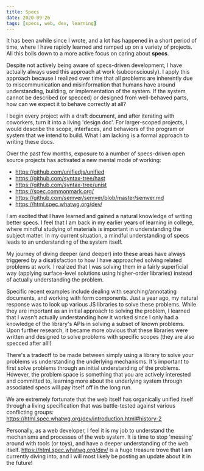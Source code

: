 ```yaml
---
title: Specs
date: 2020-09-26
tags: [specs, web, dev, learning]
---
```


It has been awhile since I wrote, and a lot has happened in a short period of time, where I have rapidly learned and ramped up on a variety of projects.  All this boils down to a more active focus on caring about **specs**.

Despite not actively being aware of specs-driven development, I have actually always used this approach at work (subconsciously).  I apply this approach because I realized over time that all problems are inherently due to miscommunication and misinformation that humans have around understanding, building, or implementation of the system.  If the system cannot be described (or specced) or designed from well-behaved parts, how can we expect it to behave correctly at all?

I begin every project with a draft document, and after iterating with coworkers, turn it into a living 'design doc'.  For larger-scoped projects, I would describe the scope, interfaces, and behaviors of the program or system that we intend to build.  What I am lacking is a formal approach to writing these docs.

Over the past few months, exposure to a number of specs-driven open source projects has activated a new mental mode of working:
- https://github.com/unifiedjs/unified
- https://github.com/syntax-tree/hast
- https://github.com/syntax-tree/unist
- https://spec.commonmark.org/
- https://github.com/semver/semver/blob/master/semver.md
- https://html.spec.whatwg.org/dev/


I am excited that I have learned and gained a natural knowledge of writing better specs.  I feel that I am back in my earlier years of learning in college, where mindful studying of materials is important in understanding the subject matter.  In my current situation, a mindful understanding of specs leads to an understanding of the system itself.

My journey of diving deeper (and deeper) into these areas have always triggered by a disatisfaction to how I have approached solving related problems at work.  I realized that I was solving them in a fairly superficial way (applying surface-level solutions using higher-order libraries) instead of actually understanding the problem.

Specific recent examples include dealing with searching/annotating documents, and working with form components.  Just a year ago, my natural response was to look up various JS libraries to solve these problems.  While they are important as an initial approach to solving the problem, I learned that I wasn't actually understanding how it worked since I only had a knowledge of the library's APIs in solving a subset of known problems.  Upon further research, it became more obvious that these libraries were written and designed to solve problems with specific scopes (they are also specced after all!)

There's a tradeoff to be made between simply using a library to solve your problems vs understanding the underlying mechanisms.  It's important to first solve problems through an initial understanding of the problems.  However, the problem space is something that you are actively interested and committed to, learning more about the underlying system through associated specs will pay itself off in the long run.

We are extremely fortunate that the web itself has organically unified itself through a living specification that was battle-tested against various conflicting groups: https://html.spec.whatwg.org/dev/introduction.html#history-2

Personally, as a web developer, I feel it is my job to understand the mechanisms and processes of the web system.  It is time to stop 'messing' around with tools (or toys), and have a deeper understanding of the web itself.  https://html.spec.whatwg.org/dev/ is a huge treasure trove that I am currently diving into, and I will most likely be posting an update about it in the future!
